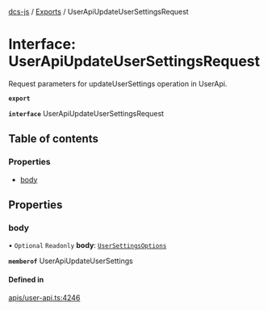 [dcs-js](../README.md) / [Exports](../modules.md) / UserApiUpdateUserSettingsRequest

# Interface: UserApiUpdateUserSettingsRequest

Request parameters for updateUserSettings operation in UserApi.

**`export`**

**`interface`** UserApiUpdateUserSettingsRequest

## Table of contents

### Properties

- [body](UserApiUpdateUserSettingsRequest.md#body)

## Properties

### <a id="body" name="body"></a> body

• `Optional` `Readonly` **body**: [`UserSettingsOptions`](UserSettingsOptions.md)

**`memberof`** UserApiUpdateUserSettings

#### Defined in

[apis/user-api.ts:4246](https://github.com/unfoldingWord/dcs-js/blob/b29eb7a/apis/user-api.ts#L4246)

